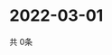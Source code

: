 # 2022-03-01
  共 0条

  <!-- BEGIN -->
  <!-- 最后更新时间Tue Mar 01 2022 07:05:00 GMT+0000 (Coordinated Universal Time) -->
  
  <!-- END -->
  
  